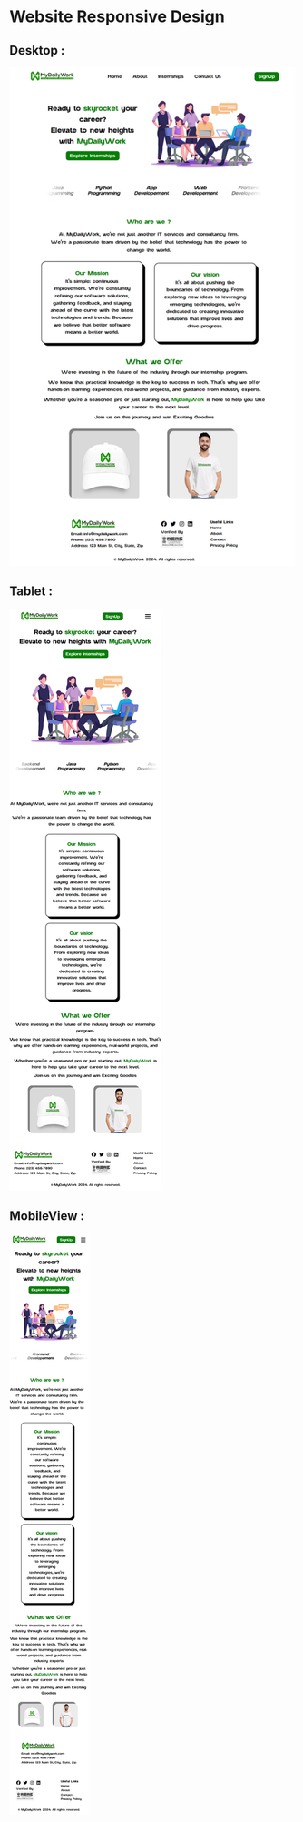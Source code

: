 # Website Responsive Design

## Desktop :

![DesktopView](./assets/Desktopview.png)

## Tablet :

![TabletView](./assets/Tabview.png)

## MobileView :

![MobileView](./assets/mobileview.png)
